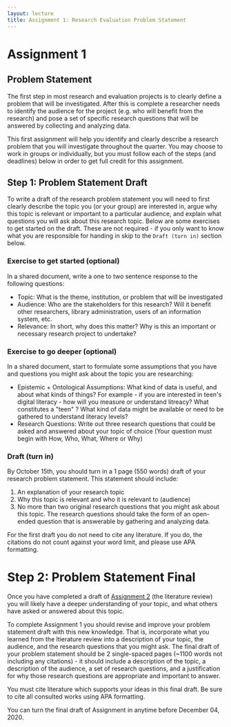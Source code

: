 ```yaml
---
layout: lecture
title: Assignment 1: Research Evaluation Problem Statement
---
```

# Assignment 1

## Problem Statement
The first step in most research and evaluation projects is to clearly define a problem that will be investigated. After this is complete a researcher needs to identify the audience for the project (e.g. who will benefit from the research) and pose a set of specific research questions that will be answered by collecting and analyzing data.

This first assignment will help you identify and clearly describe a research problem that you will investigate throughout the quarter. You may choose to work in groups or individually, but you must follow each of the steps (and deadlines) below in order to get full credit for this assignment.

## Step 1: Problem Statement Draft
To write a draft of the research problem statement you will need to first clearly describe the topic you (or your group) are interested in, argue why this topic is relevant or important to a particular audience, and explain what questions you will ask about this research topic. Below are some exercises to get started on the draft. These are not required - if you only want to know what you are responsible for handing in skip to the `Draft (turn in)` section below.

### Exercise to get started (optional)
In a shared document, write a one to two sentence response to the following questions:

- Topic: What is the theme, institution, or problem that will be investigated
- Audience: Who are the stakeholders for this research? Will it benefit other researchers, library administration, users of an information system, etc.
- Relevance: In short, why does this matter? Why is this an important or necessary research project to undertake?

### Exercise to go deeper (optional)
In a shared document, start to formulate some assumptions that you have and questions you might ask about the topic you are researching:

- Epistemic + Ontological Assumptions: What kind of data is useful, and about what kinds of things? For example - if you are interested in teen's digital literacy - how will you measure or understand litreacy? What constitutes a "teen" ? What kind of data might be available or need to be gathered to understand literacy levels?
- Research Questions: Write out three research questions that could be asked and answered about your topic of choice (Your question must begin with How, Who, What, Where or Why)

### Draft (turn in)
By October 15th, you should turn in a 1 page (550 words) draft of your research problem statement. This statement should include:  

1. An explanation of your research topic
2. Why this topic is relevant and who it is relevant to (audience)
3. No more than two original research questions that you might ask about this topic. The research questions should take the form of an open-ended question that is answerable by gathering and analyzing data.

For the first draft you do not need to cite any literature. If you do, the citations do not count against your word limit, and please use APA formatting.

# Step 2: Problem Statement Final
Once you have completed a draft of [Assignment 2](https://nniiicc.github.io/LIS-570-Au2020/Asg-2/) (the literature review) you will likely have a deeper understanding of your topic, and what others have asked or answered about this topic.

To complete Assignment 1 you should revise and improve your problem statement draft with this new knowledge. That is, incorporate what you learned from the ltierature review into a description of your topic, the audience, and the research questions that you might ask. The final draft of your problem statement should be 2 single-spaced pages (~1100 words not including any citations) - it should include a description of the topic, a description of the audience, a set of research questions, and a justification for why those research questions are appropriate and important to answer.

You must cite literature which supports your ideas in this final draft. Be sure to cite all consulted works using APA formatting. 

You can turn the final draft of Assignment in anytime before December 04, 2020.
